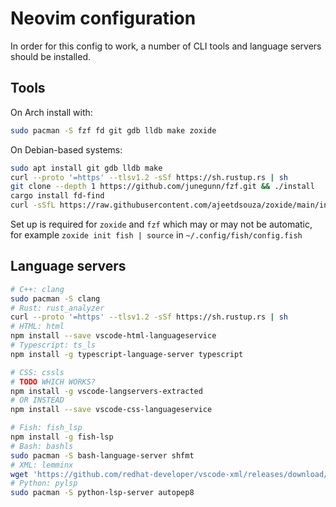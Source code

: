 # Neovim configuration

In order for this config to work, a number of CLI tools and language servers
should be installed.

## Tools

On Arch install with:

```bash
sudo pacman -S fzf fd git gdb lldb make zoxide
```

On Debian-based systems:

```bash
sudo apt install git gdb lldb make
curl --proto '=https' --tlsv1.2 -sSf https://sh.rustup.rs | sh
git clone --depth 1 https://github.com/junegunn/fzf.git && ./install
cargo install fd-find
curl -sSfL https://raw.githubusercontent.com/ajeetdsouza/zoxide/main/install.sh | sh
```

Set up is required for `zoxide` and `fzf` which may or may not be automatic, for
example `zoxide init fish | source` in `~/.config/fish/config.fish`

## Language servers

```bash
# C++: clang
sudo pacman -S clang
# Rust: rust_analyzer
curl --proto '=https' --tlsv1.2 -sSf https://sh.rustup.rs | sh
# HTML: html
npm install --save vscode-html-languageservice
# Typescript: ts_ls
npm install -g typescript-language-server typescript

# CSS: cssls
# TODO WHICH WORKS?
npm install -g vscode-langservers-extracted
# OR INSTEAD
npm install --save vscode-css-languageservice

# Fish: fish_lsp
npm install -g fish-lsp
# Bash: bashls
sudo pacman -S bash-language-server shfmt
# XML: lemminx
wget 'https://github.com/redhat-developer/vscode-xml/releases/download/0.29.0/lemminx-linux.zip' && unzip lemminx-linux.zip && mv lemminx-linux ~/.local/bin/lemminx
# Python: pylsp
sudo pacman -S python-lsp-server autopep8
```
